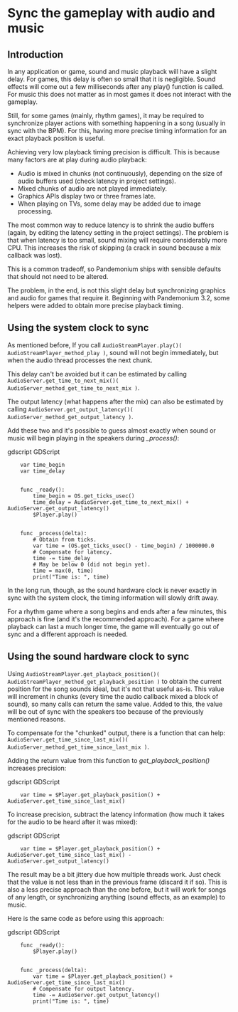 

# Sync the gameplay with audio and music

## Introduction

In any application or game, sound and music playback will have a slight delay. For games, this delay is often so small that it is negligible. Sound effects will come out a few milliseconds after any play() function is called. For music this does not matter as in most games it does not interact with the gameplay.

Still, for some games (mainly, rhythm games), it may be required to synchronize player actions with something happening in a song (usually in sync with the BPM). For this, having more precise timing information for an exact playback position is useful.

Achieving very low playback timing precision is difficult. This is because many factors are at play during audio playback:

* Audio is mixed in chunks (not continuously), depending on the size of audio buffers used (check latency in project settings).
* Mixed chunks of audio are not played immediately.
* Graphics APIs display two or three frames late.
* When playing on TVs, some delay may be added due to image processing.

The most common way to reduce latency is to shrink the audio buffers (again, by editing the latency setting in the project settings). The problem is that when latency is too small, sound mixing will require considerably more CPU. This increases the risk of skipping (a crack in sound because a mix callback was lost).

This is a common tradeoff, so Pandemonium ships with sensible defaults that should not need to be altered.

The problem, in the end, is not this slight delay but synchronizing graphics and audio for games that require it. Beginning with Pandemonium 3.2, some helpers were added to obtain more precise playback timing.

## Using the system clock to sync

As mentioned before, If you call `AudioStreamPlayer.play()( AudioStreamPlayer_method_play )`, sound will not begin immediately, but when the audio thread processes the next chunk.

This delay can't be avoided but it can be estimated by calling `AudioServer.get_time_to_next_mix()( AudioServer_method_get_time_to_next_mix )`.

The output latency (what happens after the mix) can also be estimated by calling `AudioServer.get_output_latency()( AudioServer_method_get_output_latency )`.

Add these two and it's possible to guess almost exactly when sound or music will begin playing in the speakers during *_process()*:

gdscript GDScript

```
    var time_begin
    var time_delay


    func _ready():
        time_begin = OS.get_ticks_usec()
        time_delay = AudioServer.get_time_to_next_mix() + AudioServer.get_output_latency()
        $Player.play()


    func _process(delta):
        # Obtain from ticks.
        var time = (OS.get_ticks_usec() - time_begin) / 1000000.0
        # Compensate for latency.
        time -= time_delay
        # May be below 0 (did not begin yet).
        time = max(0, time)
        print("Time is: ", time)
```


In the long run, though, as the sound hardware clock is never exactly in sync with the system clock, the timing information will slowly drift away.

For a rhythm game where a song begins and ends after a few minutes, this approach is fine (and it's the recommended approach). For a game where playback can last a much longer time, the game will eventually go out of sync and a different approach is needed.

## Using the sound hardware clock to sync

Using `AudioStreamPlayer.get_playback_position()( AudioStreamPlayer_method_get_playback_position )` to obtain the current position for the song sounds ideal, but it's not that useful as-is. This value will increment in chunks (every time the audio callback mixed a block of sound), so many calls can return the same value. Added to this, the value will be out of sync with the speakers too because of the previously mentioned reasons.

To compensate for the "chunked" output, there is a function that can help: `AudioServer.get_time_since_last_mix()( AudioServer_method_get_time_since_last_mix )`.


Adding the return value from this function to *get_playback_position()* increases precision:

gdscript GDScript

```
    var time = $Player.get_playback_position() + AudioServer.get_time_since_last_mix()
```

To increase precision, subtract the latency information (how much it takes for the audio to be heard after it was mixed):

gdscript GDScript

```
    var time = $Player.get_playback_position() + AudioServer.get_time_since_last_mix() - AudioServer.get_output_latency()
```

The result may be a bit jittery due how multiple threads work. Just check that the value is not less than in the previous frame (discard it if so). This is also a less precise approach than the one before, but it will work for songs of any length, or synchronizing anything (sound effects, as an example) to music.

Here is the same code as before using this approach:

gdscript GDScript

```
    func _ready():
        $Player.play()


    func _process(delta):
        var time = $Player.get_playback_position() + AudioServer.get_time_since_last_mix()
        # Compensate for output latency.
        time -= AudioServer.get_output_latency()
        print("Time is: ", time)
```
